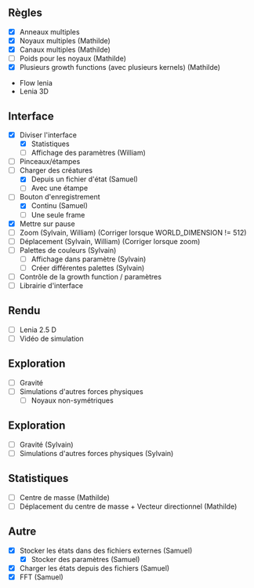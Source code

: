 ## Règles
- [x] Anneaux multiples
- [x] Noyaux multiples (Mathilde)
- [x] Canaux multiples (Mathilde)
- [ ] Poids pour les noyaux (Mathilde)
- [x] Plusieurs growth functions (avec plusieurs kernels) (Mathilde)
- Flow lenia
- Lenia 3D

## Interface
- [x] Diviser l'interface
	- [x] Statistiques
	- [ ] Affichage des paramètres (William)
- [ ] Pinceaux/étampes
- [ ] Charger des créatures
	- [x] Depuis un fichier d'état (Samuel)
	- [ ] Avec une étampe
- [ ] Bouton d'enregistrement
	- [x] Continu (Samuel)
	- [ ] Une seule frame
- [x] Mettre sur pause
- [ ] Zoom (Sylvain, William) (Corriger lorsque WORLD_DIMENSION != 512)
- [ ] Déplacement (Sylvain, William) (Corriger lorsque zoom)
- [ ] Palettes de couleurs (Sylvain)
  - [ ] Affichage dans paramètre  (Sylvain)
  - [ ] Créer différentes palettes  (Sylvain)
- [ ] Contrôle de la growth function / paramètres
- [ ] Librairie d'interface

## Rendu
- [ ] Lenia 2.5 D
- [ ] Vidéo de simulation

## Exploration
- [ ] Gravité
- [ ] Simulations d'autres forces physiques
	- [ ] Noyaux non-symétriques

## Exploration
- [ ] Gravité  (Sylvain)
- [ ] Simulations d'autres forces physiques  (Sylvain)

## Statistiques
- [ ] Centre de masse  (Mathilde)
- [ ] Déplacement du centre de masse + Vecteur directionnel (Mathilde)

## Autre
- [x] Stocker les états dans des fichiers externes (Samuel)
	- [x] Stocker des paramètres (Samuel)
- [x] Charger les états depuis des fichiers (Samuel)
- [x] FFT (Samuel)
